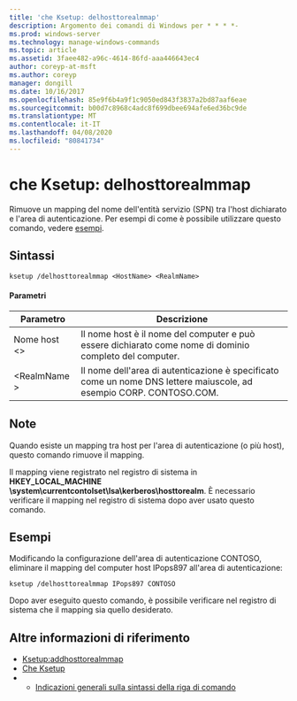 ```yaml
---
title: 'che Ksetup: delhosttorealmmap'
description: Argomento dei comandi di Windows per * * * *-
ms.prod: windows-server
ms.technology: manage-windows-commands
ms.topic: article
ms.assetid: 3faee482-a96c-4614-86fd-aaa446643ec4
author: coreyp-at-msft
ms.author: coreyp
manager: dongill
ms.date: 10/16/2017
ms.openlocfilehash: 85e9f6b4a9f1c9050ed843f3837a2bd87aaf6eae
ms.sourcegitcommit: b00d7c8968c4adc8f699dbee694afe6ed36bc9de
ms.translationtype: MT
ms.contentlocale: it-IT
ms.lasthandoff: 04/08/2020
ms.locfileid: "80841734"
---
```

# <a name="ksetupdelhosttorealmmap"></a>che Ksetup: delhosttorealmmap



Rimuove un mapping del nome dell'entità servizio (SPN) tra l'host dichiarato e l'area di autenticazione. Per esempi di come è possibile utilizzare questo comando, vedere [esempi](#BKMK_Examples).

## <a name="syntax"></a>Sintassi

```
ksetup /delhosttorealmmap <HostName> <RealmName>
```

#### <a name="parameters"></a>Parametri

|Parametro|Descrizione|
|---------|-----------|
|Nome host \<>|Il nome host è il nome del computer e può essere dichiarato come nome di dominio completo del computer.|
|\<RealmName >|Il nome dell'area di autenticazione è specificato come un nome DNS lettere maiuscole, ad esempio CORP. CONTOSO.COM.|

## <a name="remarks"></a>Note

Quando esiste un mapping tra host per l'area di autenticazione (o più host), questo comando rimuove il mapping.

Il mapping viene registrato nel registro di sistema in **HKEY_LOCAL_MACHINE \system\currentcontolset\lsa\kerberos\hosttorealm**. È necessario verificare il mapping nel registro di sistema dopo aver usato questo comando.

## <a name="examples"></a><a name=BKMK_Examples></a>Esempi

Modificando la configurazione dell'area di autenticazione CONTOSO, eliminare il mapping del computer host IPops897 all'area di autenticazione:
```
ksetup /delhosttorealmmap IPops897 CONTOSO
```
Dopo aver eseguito questo comando, è possibile verificare nel registro di sistema che il mapping sia quello desiderato.

## <a name="additional-references"></a>Altre informazioni di riferimento

-   [Ksetup:addhosttorealmmap](ksetup-addhosttorealmmap.md)
-   [Che Ksetup](ksetup.md)
-   - [Indicazioni generali sulla sintassi della riga di comando](command-line-syntax-key.md)